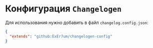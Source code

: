 # Конфигурация `Changelogen`

Для использования нужно добавить в файл `changelog.config.json`:

```json
{
  "extends": "github:ExEr7um/changelogen-config"
}
```

